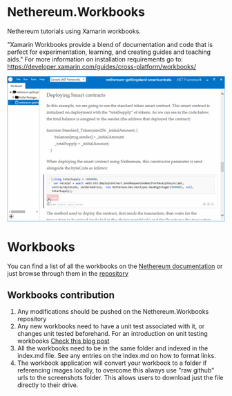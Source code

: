 # Nethereum.Workbooks
Nethereum tutorials using Xamarin workbooks.

"Xamarin Workbooks provide a blend of documentation and code that is perfect for experimentation, learning, and creating guides and teaching aids." For more information on installation requirements go to: https://developer.xamarin.com/guides/cross-platform/workbooks/

![Workbook sample](docs/screenshots/deploymentSample.gif)

# Workbooks
You can find a list of all the workbooks on the [Nethereum documentation](http://nethereum.readthedocs.io/en/latest/Nethereum.Workbooks/docs/) or just browse through them in the [repository](docs)

## Workbooks contribution
1. Any modifications should be pushed on the Nethereum.Workbooks repository
2. Any new workbooks need to have a unit test associated with it, or changes unit tested beforehand.
  For an introduction on unit testing workbooks [Check this blog post](https://medium.com/@juanfranblanco/unit-or-integration-tests-of-xamarin-workbooks-6f206b8483d6)
3. All the workbooks need to be in the same folder and indexed in the index.md file. See any entries on the index.md on how to format links.
4. The workbook application will convert your workbook to a folder if referencing images locally, to overcome this always use "raw github" urls to the screenshots folder. This allows users to download just the file directly to their drive.
